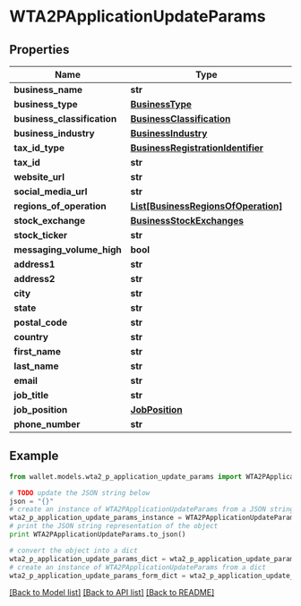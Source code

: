 # WTA2PApplicationUpdateParams


## Properties

Name | Type | Description | Notes
------------ | ------------- | ------------- | -------------
**business_name** | **str** |  | 
**business_type** | [**BusinessType**](BusinessType.md) |  | 
**business_classification** | [**BusinessClassification**](BusinessClassification.md) |  | 
**business_industry** | [**BusinessIndustry**](BusinessIndustry.md) |  | 
**tax_id_type** | [**BusinessRegistrationIdentifier**](BusinessRegistrationIdentifier.md) |  | 
**tax_id** | **str** |  | 
**website_url** | **str** |  | 
**social_media_url** | **str** |  | 
**regions_of_operation** | [**List[BusinessRegionsOfOperation]**](BusinessRegionsOfOperation.md) |  | 
**stock_exchange** | [**BusinessStockExchanges**](BusinessStockExchanges.md) |  | [optional] 
**stock_ticker** | **str** |  | [optional] 
**messaging_volume_high** | **bool** |  | 
**address1** | **str** |  | 
**address2** | **str** |  | [optional] 
**city** | **str** |  | 
**state** | **str** |  | 
**postal_code** | **str** |  | 
**country** | **str** |  | 
**first_name** | **str** |  | 
**last_name** | **str** |  | 
**email** | **str** |  | 
**job_title** | **str** |  | 
**job_position** | [**JobPosition**](JobPosition.md) |  | 
**phone_number** | **str** |  | 

## Example

```python
from wallet.models.wta2_p_application_update_params import WTA2PApplicationUpdateParams

# TODO update the JSON string below
json = "{}"
# create an instance of WTA2PApplicationUpdateParams from a JSON string
wta2_p_application_update_params_instance = WTA2PApplicationUpdateParams.from_json(json)
# print the JSON string representation of the object
print WTA2PApplicationUpdateParams.to_json()

# convert the object into a dict
wta2_p_application_update_params_dict = wta2_p_application_update_params_instance.to_dict()
# create an instance of WTA2PApplicationUpdateParams from a dict
wta2_p_application_update_params_form_dict = wta2_p_application_update_params.from_dict(wta2_p_application_update_params_dict)
```
[[Back to Model list]](../README.md#documentation-for-models) [[Back to API list]](../README.md#documentation-for-api-endpoints) [[Back to README]](../README.md)


